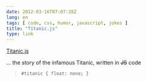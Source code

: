 ```yaml
---
date: 2012-03-16T07:07:28Z
lang: en
tags: [ code, css, humor, javascript, jokes ]
title: "Titanic.js"
type: link
---
```


[Titanic.js](http://titanicjs.tumblr.com/)

... the story of the infamous Titanic, written in ~~JS~~ code

> ` #titanic { float: none; } `

